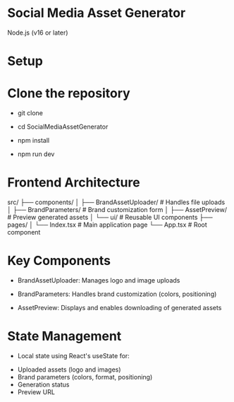 # Social Media Asset Generator
Node.js (v16 or later)

# Setup
# Clone the repository
* git clone 
* cd SocialMediaAssetGenerator

* npm install
* npm run dev

# Frontend Architecture
src/
├── components/
│   ├── BrandAssetUploader/   # Handles file uploads
│   ├── BrandParameters/      # Brand customization form
│   ├── AssetPreview/         # Preview generated assets
│   └── ui/                   # Reusable UI components
├── pages/
│   └── Index.tsx            # Main application page
└── App.tsx                  # Root component

# Key Components

* BrandAssetUploader: Manages logo and image uploads

* BrandParameters: Handles brand customization (colors, positioning)

* AssetPreview: Displays and enables downloading of generated assets

# State Management

* Local state using React's useState for:
- Uploaded assets (logo and images)
- Brand parameters (colors, format, positioning)
- Generation status
- Preview URL